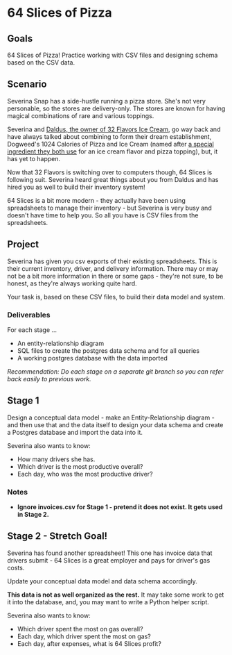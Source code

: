 # 64 Slices of Pizza

## Goals

64 Slices of Pizza! Practice working with CSV files and designing schema based on the CSV data.

## Scenario

Severina Snap has a side-hustle running a pizza store. She's not very personable, so the stores are delivery-only. The stores are known for having magical combinations of rare and various toppings.

Severina and [Daldus, the owner of 32 Flavors Ice Cream](https://github.com/Code-Platoon-Assignments/sql-32-flavors-1), go way back and have always talked about combining to form their dream establishment, Dogweed's 1024 Calories of Pizza and Ice Cream (named after [a special ingredient they both use](https://texasbeyondhistory.net/ethnobot/images/dogweed.html) for an ice cream flavor and pizza topping), but, it has yet to happen.

Now that 32 Flavors is switching over to computers though, 64 Slices is following suit. Severina heard great things about you from Daldus and has hired you as well to build their inventory system!

64 Slices is a bit more modern - they actually have been using spreadsheets to manage their inventory - but Severina is very busy and doesn't have time to help you. So all you have is CSV files from the spreadsheets.

## Project

Severina has given you csv exports of their existing spreadsheets. This is their current inventory, driver, and delivery information. There may or may not be a bit more information in there or some gaps - they're not sure, to be honest, as they're always working quite hard.

Your task is, based on these CSV files, to build their data model and system.

### Deliverables

For each stage ...

- An entity-relationship diagram
- SQL files to create the postgres data schema and for all queries
- A working postgres database with the data imported

*Recommendation: Do each stage on a separate git branch so you can refer back easily to previous work.*

## Stage 1

Design a conceptual data model - make an Entity-Relationship diagram - and then use that and the data itself to design your data schema and create a Postgres database and import the data into it.

Severina also wants to know:

- How many drivers she has.
- Which driver is the most productive overall?
- Each day, who was the most productive driver?

  
### Notes
- **Ignore invoices.csv for Stage 1 - pretend it does not exist. It gets used in Stage 2.**

## Stage 2 - Stretch Goal!

Severina has found another spreadsheet! This one has invoice data that drivers submit - 64 Slices is a great employer and pays for driver's gas costs.

Update your conceptual data model and data schema accordingly. 

**This data is not as well organized as the rest.** It may take some work to get it into the database, and, you may want to write a Python helper script.

Severina also wants to know:

- Which driver spent the most on gas overall?
- Each day, which driver spent the most on gas?
- Each day, after expenses, what is 64 Slices profit?

